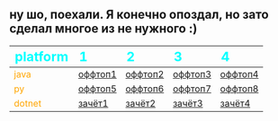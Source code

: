 ## ну шо, поехали. Я конечно опоздал, но зато сделал многое из не нужного :)
<style>.header{color:cyan;font-size:120%} .topic{color:orange}</style>
|<div class="header">platform</div>|<div class="header">1|<div class="header">2</div>|<div class="header">3</div>|<div class="header">4</div>|
|:-|:-|:-|:-|:-|
|<div class="topic">java</div>|[oффтоп1](https://github.com/am1bestofluck/30-09-22_hw/blob/b602b73067179441f5039974285dccb2c0f61af1/java,%20god%20bless/1/task1.java)|[oффтоп2](https://github.com/am1bestofluck/30-09-22_hw/blob/b602b73067179441f5039974285dccb2c0f61af1/java,%20god%20bless/2/task2.java)|[oффтоп3](https://github.com/am1bestofluck/30-09-22_hw/blob/b602b73067179441f5039974285dccb2c0f61af1/java,%20god%20bless/3/task3.java)|[oффтоп4](https://github.com/am1bestofluck/30-09-22_hw/blob/b602b73067179441f5039974285dccb2c0f61af1/java,%20god%20bless/4/task4.java)|
|<div class="topic">py</div>|<div class="red">[oффтоп5](https://github.com/am1bestofluck/30-09-22_hw/blob/b602b73067179441f5039974285dccb2c0f61af1/1/Program.py)</div>|[oффтоп6](https://github.com/am1bestofluck/30-09-22_hw/blob/b602b73067179441f5039974285dccb2c0f61af1/2/Program.cs)</div>|<div class="red">[oффтоп7](https://github.com/am1bestofluck/30-09-22_hw/blob/b602b73067179441f5039974285dccb2c0f61af1/3/Program.py)</div>|<div class="red">[oффтоп8](https://github.com/am1bestofluck/30-09-22_hw/blob/b602b73067179441f5039974285dccb2c0f61af1/4/Program.py)</div>|
|<div class="topic">dotnet</div>|[зачёт1](https://github.com/am1bestofluck/30-09-22_hw/blob/b602b73067179441f5039974285dccb2c0f61af1/1/Program.cs)|[зачёт2](https://github.com/am1bestofluck/30-09-22_hw/blob/b602b73067179441f5039974285dccb2c0f61af1/2/Program.cs)|[зачёт3](https://github.com/am1bestofluck/30-09-22_hw/blob/b602b73067179441f5039974285dccb2c0f61af1/3/Program.cs)|[зачёт4](https://github.com/am1bestofluck/30-09-22_hw/blob/b602b73067179441f5039974285dccb2c0f61af1/4/Program.cs)|